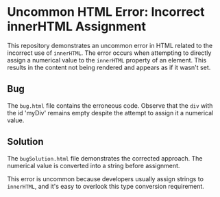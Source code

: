 # Uncommon HTML Error: Incorrect innerHTML Assignment

This repository demonstrates an uncommon error in HTML related to the incorrect use of `innerHTML`.  The error occurs when attempting to directly assign a numerical value to the `innerHTML` property of an element.  This results in the content not being rendered and appears as if it wasn't set.

## Bug
The `bug.html` file contains the erroneous code.  Observe that the `div` with the id 'myDiv' remains empty despite the attempt to assign it a numerical value.

## Solution
The `bugSolution.html` file demonstrates the corrected approach.  The numerical value is converted into a string before assignment. 

This error is uncommon because developers usually assign strings to `innerHTML`, and it's easy to overlook this type conversion requirement.